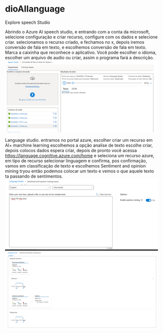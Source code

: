 # dioAIlanguage

Explore speech Studio

Abrindo o Azure AI speech studio, e entrando com a conta da microsoft, selecione configuração e criar recurso, configure com os dados e selecione criar.
selecionamos o recurso criado, e fechamos no x, depois iremos conversão de fala em texto, e escolhemos conversão de fala em texto. Marca a caixinha que reconhece o aplicativo.
Você pode escolher o idioma, escolher um arquivo de audio ou criar, assim o programa fará a descrição.
<img src="inputs/speech.png" alt="Texto Alternativo">


Language studio.
 entramos no portal azure, escolher criar um recurso em AI+ marchine learning escolhemos a opção analise de texto escolhe criar, depois colocos dados espera criar, depois de pronto você acessa https://language.cognitive.azure.com/home e seleciona um recurso azure, em tipo de recurso selecionar linguagem  e confirma, pos confirmação, vamos em classificação de texto e escolhemos Sentiment and opinion mining tryou então podemos colocar um texto e vemos o que aquele texto ta passando de sentimentos.
<img src="inputs/Captura de tela 2024-04-03 175841.png" alt="Texto Alternativo">
<img src="inputs/Captura de tela 2024-04-03 180106.png" alt="Texto Alternativo">

